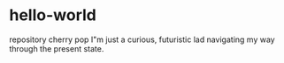 # hello-world
repository cherry pop
I"m just a curious, futuristic lad navigating my way through the present state.
